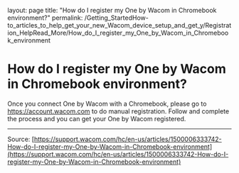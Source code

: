layout: page
title: "How do I register my One by Wacom in Chromebook environment?"
permalink: /Getting_StartedHow-to_articles_to_help_get_your_new_Wacom_device_setup_and_get_y/Registration_HelpRead_More/How_do_I_register_my_One_by_Wacom_in_Chromebook_environment

# How do I register my One by Wacom in Chromebook environment?

Once you connect One by Wacom with a Chromebook, please go to https://account.wacom.com to do manual registration. Follow and complete the process and you can get your One by Wacom registered.

---
Source: [https://support.wacom.com/hc/en-us/articles/1500006333742-How-do-I-register-my-One-by-Wacom-in-Chromebook-environment](https://support.wacom.com/hc/en-us/articles/1500006333742-How-do-I-register-my-One-by-Wacom-in-Chromebook-environment)

